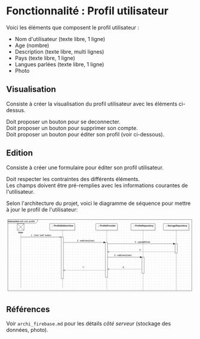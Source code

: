 # Fonctionnalité : Profil utilisateur

Voici les éléments que composent le profil utilisateur :
- Nom d'utilisateur (texte libre, 1 ligne)
- Age (nombre)
- Description (texte libre, multi lignes)
- Pays (texte libre, 1 ligne)
- Langues parlées (texte libre, 1 ligne)
- Photo

## Visualisation

Consiste à créer la visualisation du profil utilisateur avec les éléments ci-dessus.

Doit proposer un bouton pour se deconnecter.  
Doit proposer un bouton pour supprimer son compte.  
Doit proposer un bouton pour éditer son profil (voir ci-dessous).

## Edition

Consiste à créer une formulaire pour éditer son profil utilisateur.  

Doit respecter les contraintes des différents éléments.  
Les champs doivent être pré-remplies avec les informations courantes de l'utilisateur.

Selon l'architecture du projet, voici le diagramme de séquence pour mettre à jour le profil de l'utilisateur:

![](src/edit_user_profile.png)

## Références

Voir `archi_firebase.md` pour les détails *côté serveur* (stockage des données, photo).
